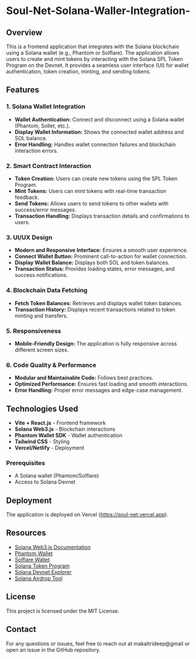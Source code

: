 # Soul-Net-Solana-Waller-Integration-

## Overview
This is a frontend application that integrates with the Solana blockchain using a Solana wallet (e.g., Phantom or Solflare). The application allows users to create and mint tokens by interacting with the Solana SPL Token Program on the Devnet. It provides a seamless user interface (UI) for wallet authentication, token creation, minting, and sending tokens.

## Features
### 1. Solana Wallet Integration
- **Wallet Authentication:** Connect and disconnect using a Solana wallet (Phantom, Sollet, etc.).
- **Display Wallet Information:** Shows the connected wallet address and SOL balance.
- **Error Handling:** Handles wallet connection failures and blockchain interaction errors.

### 2. Smart Contract Interaction
- **Token Creation:** Users can create new tokens using the SPL Token Program.
- **Mint Tokens:** Users can mint tokens with real-time transaction feedback.
- **Send Tokens:** Allows users to send tokens to other wallets with success/error messages.
- **Transaction Handling:** Displays transaction details and confirmations to users.

### 3. UI/UX Design
- **Modern and Responsive Interface:** Ensures a smooth user experience.
- **Connect Wallet Button:** Prominent call-to-action for wallet connection.
- **Display Wallet Balance:** Displays both SOL and token balances.
- **Transaction Status:** Provides loading states, error messages, and success notifications.

### 4. Blockchain Data Fetching
- **Fetch Token Balances:** Retrieves and displays wallet token balances.
- **Transaction History:** Displays recent transactions related to token minting and transfers.

### 5. Responsiveness
- **Mobile-Friendly Design:** The application is fully responsive across different screen sizes.

### 6. Code Quality & Performance
- **Modular and Maintainable Code:** Follows best practices.
- **Optimized Performance:** Ensures fast loading and smooth interactions.
- **Error Handling:** Proper error messages and edge-case management.

## Technologies Used
- **Vite + React.js** - Frontend framework
- **Solana Web3.js** - Blockchain interactions
- **Phantom Wallet SDK** - Wallet authentication
- **Tailwind CSS** - Styling
- **Vercel/Netlify** - Deployment

### Prerequisites
- A Solana wallet (Phantom/Solflare)
- Access to Solana Devnet

## Deployment
The application is deployed on Vercel (https://soul-net.vercel.app).


## Resources
- [Solana Web3.js Documentation](https://solana-labs.github.io/solana-web3.js/)
- [Phantom Wallet](https://phantom.com/)
- [Solflare Wallet](https://docs.solflare.com/solflare)
- [Solana Token Program](https://spl.solana.com/token)
- [Solana Devnet Explorer](https://explorer.solana.com/?cluster=devnet)
- [Solana Airdrop Tool](https://faucet.solana.com/)

## License
This project is licensed under the MIT License.

## Contact
For any questions or issues, feel free to reach out at makaltrideep@gmail or open an issue in the GitHub repository.

